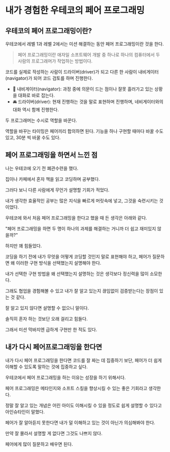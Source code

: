# 내가 경험한 우테코의 페어 프로그래밍

## 우테코의 페어 프로그래밍이란?

우테코에서 레벨 1과 레벨 2에서는 미션 해결하는 동안 페어 프로그래밍이란 것을 한다.
> 페어 프로그래밍이란 애자일 소프트웨어 개발 중 하나로 하나의 컴퓨터에서 두 사람의 프로그래머가 작업하는 방법이다.

코드를 실제로 작성하는 사람이 드라이버(driver)가 되고 다른 한 사람이 내비게이터(navigator)가 되어 코드 검토를 하며 진행한다.
* 🧭 내비게이터(navigator): 과정 중에 의문이 드는 점이나 잘못 흘러가고 있는 상황을 대화로 바로 잡는다.
* 🚘 드라이버(driver): 현재 진행하는 것을 말로 표현하며 진행하며, 네비게이터와의 대화 역시 함께 진행한다.

두 프로그래머는 수시로 역할을 바꾼다.

역할을 바꾸는 타이밍은 페어끼리 합의하면 된다. 기능을 하나 구현할 때마다 바꿀 수도 있고, 30분 씩 바꿀 수도 있다.

## 페어 프로그래밍을 하면서 느낀 점
나는 우테코에 오기 전 폐관수련을 했다.

집이나 카페에서 혼자 책을 읽고 코딩하며 공부했다.

그러다 보니 다른 사람에게 무언가 설명할 기회가 적었다.

내가 생각한 효율적인 공부는 많은 지식을 빠르게 머릿속에 넣고, 그것을 숙련시키는 것이었다.

우테코에 와서 처음 페어 프로그래밍을 한다고 했을 때 든 생각은 아래와 같다.

"페어 프로그래밍을 하면 두 명이 하나의 과제를 해결하는 거니까 더 쉽고 재미있지 않을까?"

하지만 꽤 힘들었다.

코딩을 하기 전에 내가 무엇을 어떻게 코딩할 것인지 말로 표현해야 하고, 페어가 질문하면 왜 이러한 구현 방식을 선택했는지 설명해야 한다.

내가 선택한 구현 방법을 왜 선택했는지 설명하는 것은 생각보다 정신력을 많이 소모한다.

그래도 협업을 경험해볼 수 있고 내가 잘 알고 있는지 끊임없이 검증받는다는 장점이 있는 것 같다.

잘 알고 있지 않다면 설명할 수 없으니 말이다.

솔직히 혼자 하는 것보단 오래 걸리고 힘들다.

그래서 미션 막바지엔 급하게 구현만 한 적도 있다.

## 내가 다시 페어프로그래밍을 한다면
내가 다시 페어 프로그래밍을 한다면 코드를 잘 짜는 데 집중하기 보단, 페어가 더 쉽게 이해할 수 있도록 말하는 것에 집중하고 싶다.

우테코에서 페어 프로그래밍을 하는 이유는 성장을 하기 위해서다.

페어 프로그래밍은 메타인지와 소프트 스킬을 향상시킬 수 있는 좋은 기회라고 생각한다.

정말 잘 알고 있는 개념은 어린 아이도 이해시킬 수 있을 정도로 쉽게 설명할 수 있다고 아인슈타인이 말했다.

페어가 잘 알아듣지 못한다면 내가 덜 이해하고 있는 것이 아닌가 의심해봐야 한다.

만약 잘 몰라서 설명할 게 없다면 그것도 나쁘지 않다.

페어에게 많이 질문하고 배우면 된다.
